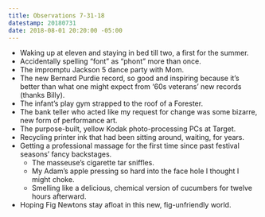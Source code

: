 ```yaml
---
title: Observations 7-31-18
datestamp: 20180731
date: 2018-08-01 20:20:00 -05:00
---
```


- Waking up at eleven and staying in bed till two, a first for the summer.
- Accidentally spelling “font” as “phont” more than once.
- The impromptu Jackson 5 dance party with Mom.
- The new Bernard Purdie record, so good and inspiring because it’s better than what one might expect from ‘60s veterans’ new records (thanks Billy).
- The infant’s play gym strapped to the roof of a Forester.
- The bank teller who acted like my request for change was some bizarre, new form of performance art.
- The purpose-built, yellow Kodak photo-processing PCs at Target.
- Recycling printer ink that had been sitting around, waiting, for years.
- Getting a professional massage for the first time since past festival seasons’ fancy backstages.
	- The masseuse’s cigarette tar sniffles.
	- My Adam’s apple pressing so hard into the face hole I thought I might choke.
	- Smelling like a delicious, chemical version of cucumbers for twelve hours afterward.
- Hoping Fig Newtons stay afloat in this new, fig-unfriendly world.

